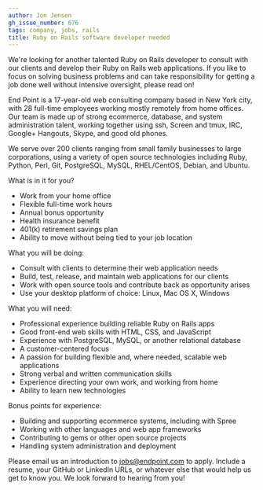 ```yaml
---
author: Jon Jensen
gh_issue_number: 676
tags: company, jobs, rails
title: Ruby on Rails software developer needed
---
```


We're looking for another talented Ruby on Rails developer to consult with our clients and develop their Ruby on Rails web applications. If you like to focus on solving business problems and can take responsibility for getting a job done well without intensive oversight, please read on!

End Point is a 17-year-old web consulting company based in New York city, with 28 full-time employees working mostly remotely from home offices. Our team is made up of strong ecommerce, database, and system administration talent, working together using ssh, Screen and tmux, IRC, Google+ Hangouts, Skype, and good old phones.

We serve over 200 clients ranging from small family businesses to large corporations, using a variety of open source technologies including Ruby, Python, Perl, Git, PostgreSQL, MySQL, RHEL/CentOS, Debian, and Ubuntu.

What is in it for you?

- Work from your home office
- Flexible full-time work hours
- Annual bonus opportunity
- Health insurance benefit
- 401(k) retirement savings plan
- Ability to move without being tied to your job location

What you will be doing:

- Consult with clients to determine their web application needs
- Build, test, release, and maintain web applications for our clients
- Work with open source tools and contribute back as opportunity arises
- Use your desktop platform of choice: Linux, Mac OS X, Windows

What you will need:

- Professional experience building reliable Ruby on Rails apps
- Good front-end web skills with HTML, CSS, and JavaScript
- Experience with PostgreSQL, MySQL, or another relational database
- A customer-centered focus
- A passion for building flexible and, where needed, scalable web applications
- Strong verbal and written communication skills
- Experience directing your own work, and working from home
- Ability to learn new technologies

Bonus points for experience:

- Building and supporting ecommerce systems, including with Spree
- Working with other languages and web app frameworks
- Contributing to gems or other open source projects
- Handling system administration and deployment

Please email us an introduction to [jobs@endpoint.com](mailto:jobs@endpoint.com) to apply. Include a resume, your GitHub or LinkedIn URLs, or whatever else that would help us get to know you. We look forward to hearing from you!
